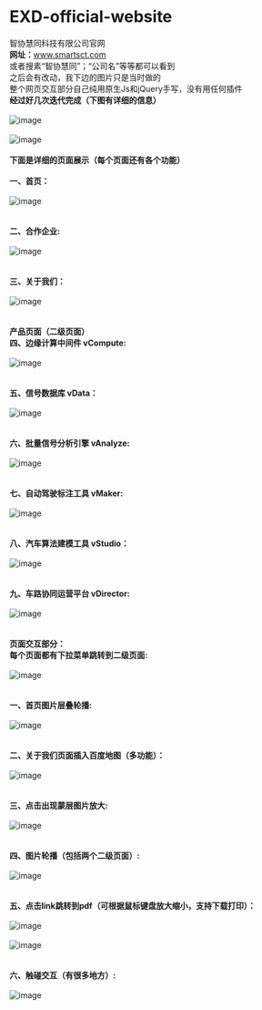 # EXD-official-website
智协慧同科技有限公司官网</br>
<strong>网址：</strong>www.smartsct.com</br>
或者搜素“智协慧同”；“公司名”等等都可以看到</br>
之后会有改动，我下边的图片只是当时做的</br>
整个网页交互部分自己纯用原生Js和jQuery手写，没有用任何插件</br>
<strong>经过好几次迭代完成（下图有详细的信息）</strong></br></br>
![image](https://github.com/xiaola66/EXD-official-website/blob/master/photo/bitbucket.png)</br></br>
![image](https://github.com/xiaola66/EXD-official-website/blob/master/photo/bitbucket2.png)</br></br>
<strong>下面是详细的页面展示（每个页面还有各个功能）</strong></br></br>
		<strong>一、首页：</strong></br></br>
			![image](https://github.com/xiaola66/EXD-official-website/blob/master/photo/index.jpg)</br></br></br>
		<strong>二、合作企业:</strong></br></br>
			![image](https://github.com/xiaola66/EXD-official-website/blob/master/photo/Cooperation.jpg)</br></br></br>
			<strong>三、关于我们：</strong></br></br>
			![image](https://github.com/xiaola66/EXD-official-website/blob/master/photo/About-us.png)</br></br></br>
			<strong>产品页面（二级页面）</strong></br>
		<strong>四、边缘计算中间件 vCompute:</strong></br></br>
			![image](https://github.com/xiaola66/EXD-official-website/blob/master/photo/vCompute.jpg)</br></br></br>
			<strong>五、信号数据库 vData：</strong></br></br>
			![image](https://github.com/xiaola66/EXD-official-website/blob/master/photo/vData.png)</br></br></br>
		<strong>六、批量信号分析引擎 vAnalyze:</strong></br></br>
			![image](https://github.com/xiaola66/EXD-official-website/blob/master/photo/vAnalyze.png)</br></br></br>
			<strong>七、自动驾驶标注工具 vMaker:</strong></br></br>
			![image](https://github.com/xiaola66/EXD-official-website/blob/master/photo/vMaker.png)</br></br></br>
			<strong>八、汽车算法建模工具 vStudio：</strong></br></br>
			![image](https://github.com/xiaola66/EXD-official-website/blob/master/photo/vStudio.png)</br></br></br>
		<strong>九、车路协同运营平台 vDirector:</strong></br></br>
			![image](https://github.com/xiaola66/EXD-official-website/blob/master/photo/vDirector.png)</br></br></br>
			<strong>页面交互部分：</strong></br>
			<strong>每个页面都有下拉菜单跳转到二级页面:</strong></br></br>
			![image](https://github.com/xiaola66/EXD-official-website/blob/master/photo/pull-down-menu.png)</br></br></br>
			<strong>一、首页图片层叠轮播:</strong></br></br>
			![image](https://github.com/xiaola66/EXD-official-website/blob/master/photo/Picture-cascade-rotation.png)</br></br></br>
			<strong>二、关于我们页面插入百度地图（多功能）：</strong></br></br>
			![image](https://github.com/xiaola66/EXD-official-website/blob/master/photo/Baidu-Map.png)</br></br></br>
		<strong>三、点击出现蒙层图片放大:</strong></br></br>
			![image](https://github.com/xiaola66/EXD-official-website/blob/master/photo/image-magnification.png)</br></br></br>
			<strong>四、图片轮播（包括两个二级页面）:</strong></br></br>
			![image](https://github.com/xiaola66/EXD-official-website/blob/master/photo/image-carousel.png)</br></br></br>
			<strong>五、点击link跳转到pdf（可根据鼠标键盘放大缩小，支持下载打印）：</strong></br></br>
			![image](https://github.com/xiaola66/EXD-official-website/blob/master/photo/link-to-pdf.png)</br></br>
			![image](https://github.com/xiaola66/EXD-official-website/blob/master/photo/pdf.png)</br></br></br>
		<strong>六、触碰交互（有很多地方）:</strong></br></br>
			![image](https://github.com/xiaola66/EXD-official-website/blob/master/photo/transition-style.png)</br></br></br>
		
